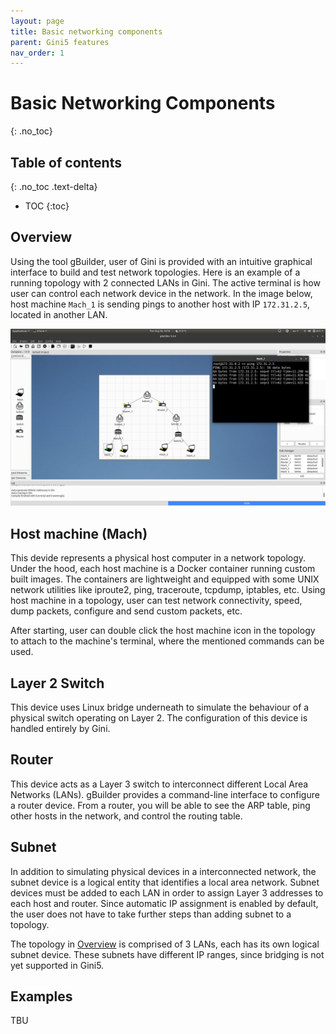 ```yaml
---
layout: page
title: Basic networking components
parent: Gini5 features
nav_order: 1
---
```


# Basic Networking Components
{: .no_toc}

## Table of contents
{: .no_toc .text-delta}

- TOC
{:toc}

## Overview

Using the tool gBuilder, user of Gini is provided with an intuitive graphical interface to build and test network topologies. Here is an example of a running topology with 2 connected LANs in Gini. The active terminal is how user can control each network device in the network. In the image below, host machine `Mach_1` is sending pings to another host with IP `172.31.2.5`, located in another LAN.

![Overview of Gini5](/assets/images/gini-overview.png)

## Host machine (Mach)

This devide represents a physical host computer in a network topology. Under the hood, each host machine is a Docker container running custom built images. The containers are lightweight and equipped with some UNIX network utilities like iproute2, ping, traceroute, tcpdump, iptables, etc. Using host machine in a topology, user can test network connectivity, speed, dump packets, configure and send custom packets, etc.

After starting, user can double click the host machine icon in the topology to attach to the machine's terminal, where the mentioned commands can be used.

## Layer 2 Switch

This device uses Linux bridge underneath to simulate the behaviour of a physical switch operating on Layer 2. The configuration of this device is handled entirely by Gini.

## Router

This device acts as a Layer 3 switch to interconnect different Local Area Networks (LANs). gBuilder provides a command-line interface to configure a router device. From a router, you will be able to see the ARP table, ping other hosts in the network, and control the routing table.

## Subnet

In addition to simulating physical devices in a interconnected network, the subnet device is a logical entity that identifies a local area network. Subnet devices must be added to each LAN in order to assign Layer 3 addresses to each host and router. Since automatic IP assignment is enabled by default, the user does not have to take further steps than adding subnet to a topology.

The topology in [Overview](#overview) is comprised of 3 LANs, each has its own logical subnet device. These subnets have different IP ranges, since bridging is not yet supported in Gini5.

## Examples

TBU

